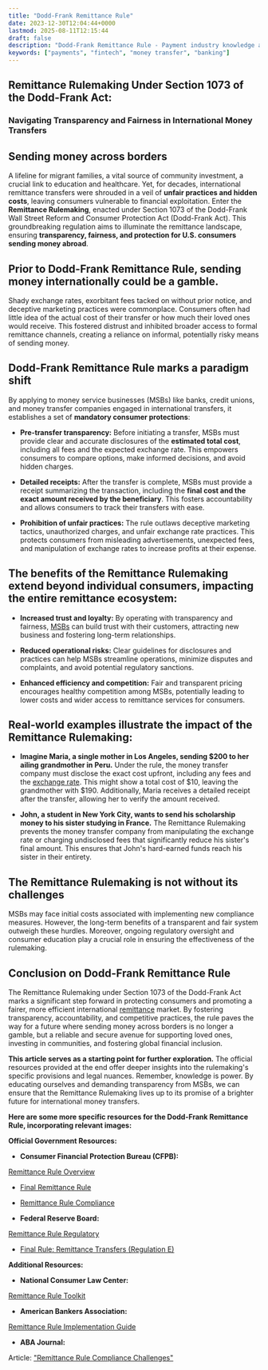```yaml
---
title: "Dodd-Frank Remittance Rule"
date: 2023-12-30T12:04:44+0000
lastmod: 2025-08-11T12:15:44
draft: false
description: "Dodd-Frank Remittance Rule - Payment industry knowledge and insights"
keywords: ["payments", "fintech", "money transfer", "banking"]
---
```


## Remittance Rulemaking Under Section 1073 of the Dodd-Frank Act: 

### Navigating Transparency and Fairness in International Money Transfers

## Sending money across borders 

A lifeline for migrant families, a vital source of community investment, a crucial link to education and healthcare. Yet, for decades, international remittance transfers were shrouded in a veil of **unfair practices and hidden costs**, leaving consumers vulnerable to financial exploitation. Enter the **Remittance Rulemaking**, enacted under Section 1073 of the Dodd-Frank Wall Street Reform and Consumer Protection Act (Dodd-Frank Act). This groundbreaking regulation aims to illuminate the remittance landscape, ensuring **transparency, fairness, and protection for U.S. consumers sending money abroad**.

## Prior to Dodd-Frank Remittance Rule, sending money internationally could be a gamble.

Shady exchange rates, exorbitant fees tacked on without prior notice, and deceptive marketing practices were commonplace. Consumers often had little idea of the actual cost of their transfer or how much their loved ones would receive. This fostered distrust and inhibited broader access to formal remittance channels, creating a reliance on informal, potentially risky means of sending money.

## Dodd-Frank Remittance Rule marks a paradigm shift

By applying to money service businesses (MSBs) like banks, credit unions, and money transfer companies engaged in international transfers, it establishes a set of **mandatory consumer protections**:

- **Pre-transfer transparency:** Before initiating a transfer, MSBs must provide clear and accurate disclosures of the **estimated total cost**, including all fees and the expected exchange rate. This empowers consumers to compare options, make informed decisions, and avoid hidden charges.

- **Detailed receipts:** After the transfer is complete, MSBs must provide a receipt summarizing the transaction, including the **final cost and the exact amount received by the beneficiary**. This fosters accountability and allows consumers to track their transfers with ease.

- **Prohibition of unfair practices:** The rule outlaws deceptive marketing tactics, unauthorized charges, and unfair exchange rate practices. This protects consumers from misleading advertisements, unexpected fees, and manipulation of exchange rates to increase profits at their expense.

## The benefits of the Remittance Rulemaking extend beyond individual consumers, impacting the entire remittance ecosystem:

- **Increased trust and loyalty:** By operating with transparency and fairness, [MSBs](https://faisalkhanllc.xyz/resources/payments-wiki/m/money-services-business-msb/) can build trust with their customers, attracting new business and fostering long-term relationships.

- **Reduced operational risks:** Clear guidelines for disclosures and practices can help MSBs streamline operations, minimize disputes and complaints, and avoid potential regulatory sanctions.

- **Enhanced efficiency and competition:** Fair and transparent pricing encourages healthy competition among MSBs, potentially leading to lower costs and wider access to remittance services for consumers.

## Real-world examples illustrate the impact of the Remittance Rulemaking:

- **Imagine Maria, a single mother in Los Angeles, sending $200 to her ailing grandmother in Peru.** Under the rule, the money transfer company must disclose the exact cost upfront, including any fees and the [exchange rate](https://faisalkhanllc.xyz/resources/payments-wiki/e/exchange-rate/). This might show a total cost of $10, leaving the grandmother with $190. Additionally, Maria receives a detailed receipt after the transfer, allowing her to verify the amount received.

- **John, a student in New York City, wants to send his scholarship money to his sister studying in France.** The Remittance Rulemaking prevents the money transfer company from manipulating the exchange rate or charging undisclosed fees that significantly reduce his sister's final amount. This ensures that John's hard-earned funds reach his sister in their entirety.

## The Remittance Rulemaking is not without its challenges

MSBs may face initial costs associated with implementing new compliance measures. However, the long-term benefits of a transparent and fair system outweigh these hurdles. Moreover, ongoing regulatory oversight and consumer education play a crucial role in ensuring the effectiveness of the rulemaking.

## Conclusion on Dodd-Frank Remittance Rule

The Remittance Rulemaking under Section 1073 of the Dodd-Frank Act marks a significant step forward in protecting consumers and promoting a fairer, more efficient international [remittance](https://faisalkhanllc.xyz/resources/payments-wiki/r/remittances/) market. By fostering transparency, accountability, and competitive practices, the rule paves the way for a future where sending money across borders is no longer a gamble, but a reliable and secure avenue for supporting loved ones, investing in communities, and fostering global financial inclusion.

**This article serves as a starting point for further exploration.** The official resources provided at the end offer deeper insights into the rulemaking's specific provisions and legal nuances. Remember, knowledge is power. By educating ourselves and demanding transparency from MSBs, we can ensure that the Remittance Rulemaking lives up to its promise of a brighter future for international money transfers.

**Here are some more specific resources for the Dodd-Frank Remittance Rule, incorporating relevant images:**

**Official Government Resources:**

- **Consumer Financial Protection Bureau (CFPB):**

[Remittance Rule Overview](https://www.consumerfinance.gov/compliance/compliance-resources/deposit-accounts-resources/remittance-transfer-rule/)

- [Final Remittance Rule](https://www.consumerfinance.gov/about-us/newsroom/cfpb-issues-final-remittance-rule/)

- [Remittance Rule Compliance](https://www.consumerfinance.gov/compliance/compliance-resources/deposit-accounts-resources/remittance-transfer-rule/)

- **Federal Reserve Board:**

[Remittance Rule Regulatory](https://www.federalreserve.gov/newsevents/pressreleases/other20220519a.htm)

- [Final Rule: Remittance Transfers (Regulation E)](https://www.federalregister.gov/documents/2011/12/27/2011-31725/electronic-fund-transfers-regulation-e)

**Additional Resources:**

- **National Consumer Law Center:**

[Remittance Rule Toolkit](https://library.nclc.org/)

- **American Bankers Association:**

[Remittance Rule Implementation Guide](https://www.aba.com/training-events/conferences/risk-and-compliance-conference)

- **ABA Journal:**

Article: ["Remittance Rule Compliance Challenges"](https://www.atlantafed.org/-/media/documents/rprf/rprf_pubs/1305021073summary.pdf)